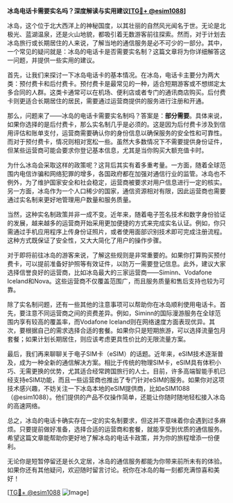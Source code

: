 **冰岛电话卡需要实名吗？深度解读与实用建议[[TG💪+ @esim1088](https://t.me/s/esim1088)]**

冰岛，这个位于北大西洋上的神秘国度，以其壮丽的自然风光闻名于世。无论是北极光、蓝湖温泉，还是火山地貌，都吸引着无数游客前往探索。然而，对于计划去冰岛旅行或长期居住的人来说，了解当地的通信服务是必不可少的一部分。其中，一个常见的疑问就是：冰岛的电话卡是否需要实名制？这篇文章将为你详细解答这一问题，并提供一些实用的建议。

首先，让我们来探讨一下冰岛电话卡的基本情况。在冰岛，电话卡主要分为两大类：预付费卡和后付费卡。预付费卡是最常见的一种，适合短期游客或不想绑定太多合同的人群。这类卡通常可以在机场、便利店或者专门的通讯商店购买。后付费卡则更适合长期居住的居民，需要通过运营商提供的服务进行注册和开通。

那么，问题来了——冰岛的电话卡需要实名制吗？答案是：**部分需要**。具体来说，如果你选择的是后付费卡，那么实名制几乎是必须的。这是因为后付费卡涉及到信用评估和账单支付，运营商需要确认你的身份信息以确保服务的安全性和可靠性。而对于预付费卡，情况则相对宽松一些。虽然大多数情况下不需要提供身份证件，但某些运营商可能会要求你登记基本信息，尤其是当你购买大额充值卡时。

为什么冰岛会采取这样的政策呢？这背后其实有着多重考量。一方面，随着全球范围内电信诈骗和网络犯罪的增多，各国政府都在加强对通信行业的监管。冰岛也不例外，为了维护国家安全和社会稳定，运营商被要求对用户信息进行一定的核实。另一方面，冰岛作为一个人口稀少的国家，通信资源相对有限，因此运营商也需要通过实名制来更好地管理用户数量和服务质量。

当然，这种实名制政策并非一成不变。近年来，随着电子签名技术和数字身份验证的发展，越来越多的运营商开始采用更加便捷的方式来完成实名认证。例如，你只需通过手机应用程序上传身份证照片，或者使用面部识别技术即可完成注册流程。这种方式既保证了安全性，又大大简化了用户的操作步骤。

对于即将前往冰岛的游客来说，了解这些规则是非常重要的。如果你打算购买预付费卡，可以提前准备好护照等有效证件，以防万一需要登记信息。此外，建议大家选择信誉良好的运营商，比如冰岛最大的三家运营商——Siminn、Vodafone Iceland和Nova。这些运营商不仅覆盖范围广，而且服务质量和售后支持也较为可靠。

除了实名制问题，还有一些其他的注意事项可以帮助你在冰岛顺利使用电话卡。首先，要注意不同运营商之间的资费差异。例如，Siminn的国际漫游服务在全球范围内享有较高的覆盖率，而Vodafone Iceland则在网络速度方面表现优异。其次，要根据自己的需求选择合适的套餐。如果你只是短期旅游，可以选择流量包月套餐；如果计划长期居住，则应该考虑更具性价比的无限流量方案。

最后，我们再来聊聊关于电子SIM卡（eSIM）的话题。近年来，eSIM技术逐渐普及，成为一种全新的通信解决方案。相比于传统的物理SIM卡，eSIM具有体积小巧、无需更换的优势，尤其适合经常跨国旅行的人士。目前，许多高端智能手机已经支持eSIM功能，而且一些运营商也推出了专门针对eSIM的服务。如果你对这项技术感兴趣，不妨关注一下冰岛本地的eSIM提供商，比如eSIM1088（@esim1088）。他们提供的产品不仅操作简单，还能让你随时随地轻松接入冰岛的高速网络。

总之，冰岛的电话卡确实存在一定的实名制要求，但这并不意味着你会遇到过多麻烦。只要提前做好准备，选择合适的运营商和套餐，就能享受到优质的通信服务。希望这篇文章能帮助你更好地了解冰岛的电话卡政策，并为你的旅程增添一份便利。

无论你是短暂停留还是长久定居，冰岛的通信服务都能为你带来前所未有的体验。如果你还有其他疑问，欢迎随时留言讨论。祝你在冰岛的每一刻都充满惊喜和美好！

[[TG💪+ @esim1088](https://t.me/s/esim1088) ![Image](https://i.postimg.cc/4NQfJmqS/Snipaste-2025-05-13-00-14-12.png)]
